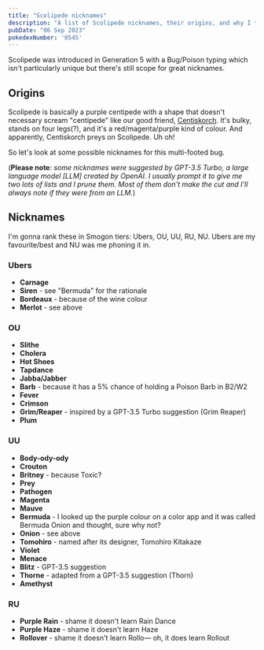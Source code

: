 ```yaml
---
title: "Scolipede nicknames"
description: "A list of Scolipede nicknames, their origins, and why I think they're cool."
pubDate: "06 Sep 2023"
pokedexNumber: '0545'
---
```


Scolipede was introduced in Generation 5 with a Bug/Poison typing which isn't particularly unique but there's still scope for great nicknames.

## Origins

Scolipede is basically a purple centipede with a shape that doesn't necessary scream "centipede" like our good friend, [Centiskorch](/nicknames/centiskorch/). It's bulky, stands on four legs(?), and it's a red/magenta/purple kind of colour. And apparently, Centiskorch preys on Scolipede. Uh oh!

So let's look at some possible nicknames for this multi-footed bug.

(**Please note**: *some nicknames were suggested by GPT-3.5 Turbo, a large language model [LLM] created by OpenAI. I usually prompt it to give me two lots of lists and I prune them. Most of them don't make the cut and I'll always note if they were from an LLM.*)

## Nicknames

I'm gonna rank these in Smogon tiers: Ubers, OU, UU, RU, NU. Ubers are my favourite/best and NU was me phoning it in.

### Ubers

* **Carnage**
* **Siren** - see "Bermuda" for the rationale
* **Bordeaux** - because of the wine colour
* **Merlot** - see above

### OU

* **Slithe**
* **Cholera**
* **Hot Shoes**
* **Tapdance**
* **Jabba/Jabber**
* **Barb** - because it has a 5% chance of holding a Poison Barb in B2/W2
* **Fever**
* **Crimson**
* **Grim/Reaper** - inspired by a GPT-3.5 Turbo suggestion (Grim Reaper)
* **Plum**

### UU

* **Body-ody-ody**
* **Crouton**
* **Britney** - because Toxic?
* **Prey**
* **Pathogen**
* **Magenta**
* **Mauve**
* **Bermuda** - I looked up the purple colour on a color app and it was called Bermuda Onion and thought, sure why not?
* **Onion**  - see above
* **Tomohiro** - named after its designer, Tomohiro Kitakaze
* **Violet**
* **Menace**
* **Blitz** - GPT-3.5 suggestion
* **Thorne** - adapted from a GPT-3.5 suggestion (Thorn)
* **Amethyst**

### RU

* **Purple Rain** - shame it doesn't learn Rain Dance
* **Purple Haze** - shame it doesn't learn Haze
* **Rollover** - shame it doesn't learn Rollo— oh, it does learn Rollout
